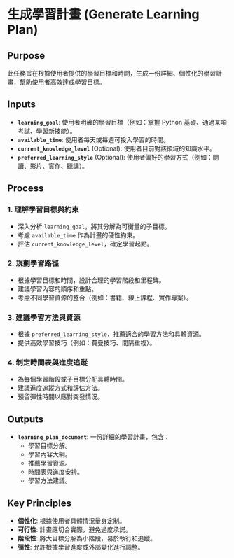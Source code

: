 <!-- Powered by BMAD™ Personal Assistant Expansion Pack -->

# 生成學習計畫 (Generate Learning Plan)

## Purpose

此任務旨在根據使用者提供的學習目標和時間，生成一份詳細、個性化的學習計畫，幫助使用者高效達成學習目標。

## Inputs

- **`learning_goal`**: 使用者明確的學習目標（例如：掌握 Python 基礎、通過某項考試、學習新技能）。
- **`available_time`**: 使用者每天或每週可投入學習的時間。
- **`current_knowledge_level`** (Optional): 使用者目前對該領域的知識水平。
- **`preferred_learning_style`** (Optional): 使用者偏好的學習方式（例如：閱讀、影片、實作、聽講）。

## Process

### 1. 理解學習目標與約束

- 深入分析 `learning_goal`，將其分解為可衡量的子目標。
- 考慮 `available_time` 作為計畫的硬性約束。
- 評估 `current_knowledge_level`，確定學習起點。

### 2. 規劃學習路徑

- 根據學習目標和時間，設計合理的學習階段和里程碑。
- 建議學習內容的順序和重點。
- 考慮不同學習資源的整合（例如：書籍、線上課程、實作專案）。

### 3. 建議學習方法與資源

- 根據 `preferred_learning_style`，推薦適合的學習方法和具體資源。
- 提供高效學習技巧（例如：費曼技巧、間隔重複）。

### 4. 制定時間表與進度追蹤

- 為每個學習階段或子目標分配具體時間。
- 建議進度追蹤方式和評估方法。
- 預留彈性時間以應對突發情況。

## Outputs

- **`learning_plan_document`**: 一份詳細的學習計畫，包含：
    - 學習目標分解。
    - 學習內容大綱。
    - 推薦學習資源。
    - 時間表與進度安排。
    - 學習方法建議。

## Key Principles

- **個性化**: 根據使用者具體情況量身定制。
- **可行性**: 計畫應切合實際，避免過度承諾。
- **階段性**: 將大目標分解為小階段，易於執行和追蹤。
- **彈性**: 允許根據學習進度或外部變化進行調整。
